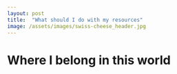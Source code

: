 ```yaml
---
layout: post
title:  "What should I do with my resources"
image: /assets/images/swiss-cheese_header.jpg
---
```


# Where I belong in this world
